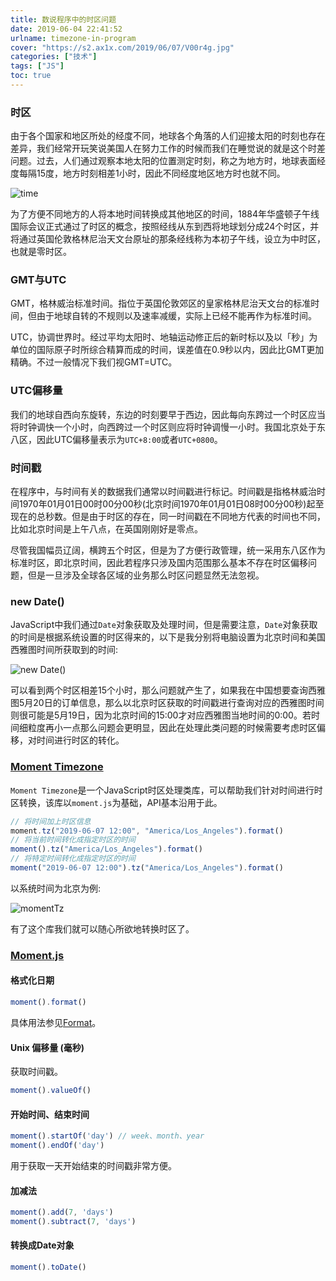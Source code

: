 ```yaml
---
title: 数说程序中的时区问题
date: 2019-06-04 22:41:52
urlname: timezone-in-program
cover: "https://s2.ax1x.com/2019/06/07/V00r4g.jpg"
categories: ["技术"]
tags: ["JS"]
toc: true
---
```


### 时区

由于各个国家和地区所处的经度不同，地球各个角落的人们迎接太阳的时刻也存在差异，我们经常开玩笑说美国人在努力工作的时候而我们在睡觉说的就是这个时差问题。过去，人们通过观察本地太阳的位置测定时刻，称之为地方时，地球表面经度每隔15度，地方时刻相差1小时，因此不同经度地区地方时也就不同。

![time](https://s2.ax1x.com/2019/06/05/VUTQv8.jpg)

为了方便不同地方的人将本地时间转换成其他地区的时间，1884年华盛顿子午线国际会议正式通过了时区的概念，按照经线从东到西将地球划分成24个时区，并将通过英国伦敦格林尼治天文台原址的那条经线称为本初子午线，设立为中时区，也就是零时区。

### GMT与UTC

GMT，格林威治标准时间。指位于英国伦敦郊区的皇家格林尼治天文台的标准时间，但由于地球自转的不规则以及速率减缓，实际上已经不能再作为标准时间。

UTC，协调世界时。经过平均太阳时、地轴运动修正后的新时标以及以「秒」为单位的国际原子时所综合精算而成的时间，误差值在0.9秒以内，因此比GMT更加精确。不过一般情况下我们视GMT=UTC。

### UTC偏移量

我们的地球自西向东旋转，东边的时刻要早于西边，因此每向东跨过一个时区应当将时钟调快一个小时，向西跨过一个时区则应将时钟调慢一小时。我国北京处于东八区，因此UTC偏移量表示为`UTC+8:00`或者`UTC+0800`。

### 时间戳

在程序中，与时间有关的数据我们通常以时间戳进行标记。时间戳是指格林威治时间1970年01月01日00时00分00秒(北京时间1970年01月01日08时00分00秒)起至现在的总秒数。但是由于时区的存在，同一时间戳在不同地方代表的时间也不同，比如北京时间是上午八点，在英国刚刚好是零点。

尽管我国幅员辽阔，横跨五个时区，但是为了方便行政管理，统一采用东八区作为标准时区，即北京时间，因此若程序只涉及国内范围那么基本不存在时区偏移问题，但是一旦涉及全球各区域的业务那么时区问题显然无法忽视。

### new Date()

JavaScript中我们通过`Date`对象获取及处理时间，但是需要注意，`Date`对象获取的时间是根据系统设置的时区得来的，以下是我分别将电脑设置为北京时间和美国西雅图时间所获取到的时间:

![new Date()](https://s2.ax1x.com/2019/06/07/V0PEKU.png)

可以看到两个时区相差15个小时，那么问题就产生了，如果我在中国想要查询西雅图5月20日的订单信息，那么以北京时区获取的时间戳进行查询对应的西雅图时间则很可能是5月19日，因为北京时间的15:00才对应西雅图当地时间的0:00。若时间细粒度再小一点那么问题会更明显，因此在处理此类问题的时候需要考虑时区偏移，对时间进行时区的转化。

### [Moment Timezone](http://momentjs.com/timezone/)

`Moment Timezone`是一个JavaScript时区处理类库，可以帮助我们针对时间进行时区转换，该库以`moment.js`为基础，API基本沿用于此。

``` javascript
// 将时间加上时区信息
moment.tz("2019-06-07 12:00", "America/Los_Angeles").format()
// 将当前时间转化成指定时区的时间
moment().tz("America/Los_Angeles").format()
// 将特定时间转化成指定时区的时间
moment("2019-06-07 12:00").tz("America/Los_Angeles").format()
```

以系统时间为北京为例:

![momentTz](https://s2.ax1x.com/2019/06/07/V0Ge1K.png)

有了这个库我们就可以随心所欲地转换时区了。

### [Moment.js](http://momentjs.com/)

#### 格式化日期

``` javascript
moment().format()
```

具体用法参见[Format](http://momentjs.com/docs/#/displaying/format/)。

#### Unix 偏移量 (毫秒) 

获取时间戳。

``` javascript
moment().valueOf()
```

#### 开始时间、结束时间

``` javascript
moment().startOf('day') // week、month、year
moment().endOf('day')
```

用于获取一天开始结束的时间戳非常方便。

#### 加减法

``` javascript
moment().add(7, 'days')
moment().subtract(7, 'days')
```

#### 转换成Date对象

``` javascript
moment().toDate()
```